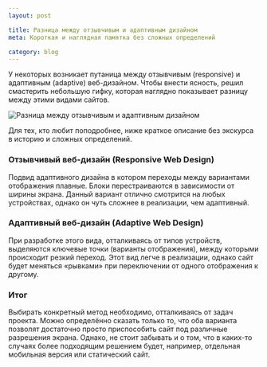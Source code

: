 ```yaml
---
layout: post

title: Разница между отзывчивым и адаптивным дизайном
meta: Короткая и наглядная памятка без сложных определений

category: blog
---
```


У некоторых возникает путаница между отзывчивым (responsive) и адаптивным (adaptive) веб-дизайном. Чтобы внести ясность, решил смастерить небольшую гифку, которая наглядно показывает разницу между этими видами сайтов.

<div class="row pb-5">
  <div class="col-10 text-center emerge">
    <p class="mx-auto">
      <img src="{{site.baseurl}}/src/img/blog_img/2017-09-12/adaptiveGif.gif" class="img-fluid rounded mb-3" alt="Разница между отзывчивым и адаптивным дизайном">
    </p>
  </div>
</div>

<!-- ![Разница между отзывчивым и адаптивным дизайном](/src/img/blog_img/2017-09-12/adaptiveGif.gif) -->

Для тех, кто любит поподробнее, ниже краткое описание без экскурса в историю и сложных определений.

### Отзывчивый веб-дизайн (Responsive Web Design)

Подвид адаптивного дизайна в котором переходы между вариантами отображения плавные. Блоки перестраиваются в зависимости от ширины экрана. Данный вариант отлично смотрится на любых устройствах, однако он чуть сложнее в реализации, чем адаптивный.

### Адаптивный веб-дизайн (Adaptive Web Design)

При разработке этого вида, отталкиваясь от типов устройств, выделяются ключевые точки (варианты отображения), между которыми происходит резкий переход. Этот вид легче в реализации, однако сайт будет меняться «рывками» при переключении от одного отображения к другому.

### Итог

Выбирать конкретный метод необходимо, отталкиваясь от задач проекта. Можно определённо сказать только то, что оба варианта позволят достаточно просто приспособить сайт под различные разрешения экрана. Однако, не стоит забывать и о том, что в каких-то случаях более подходящим решением будет, например, отдельная мобильная версия или статический сайт. 
